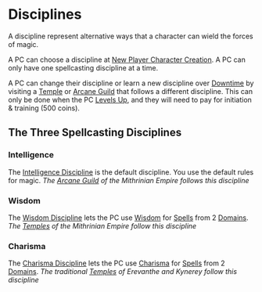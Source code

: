 # Disciplines

A discipline represent alternative ways that a character can wield the forces of magic.

A PC can choose a discipline at [New Player Character Creation](../../../Character%20Creation/New%20Player%20Character%20Creation.md). A PC can only have one spellcasting discipline at a time.

A PC can change their discipline or learn a new discipline over [Downtime](../../../Player%20Characters/Derived%20Statistics/Level.md#Downtime) by visiting a [Temple](../../../Items%20and%20Gear/Economy/Detailed%20Prices/Relevant%20Prices/Holy%20Temple.md) or [Arcane Guild](../../../Items%20and%20Gear/Economy/Detailed%20Prices/Relevant%20Prices/Arcane%20Guild.md) that follows a different discipline. This can only be done when the PC [Levels Up](../../../Player%20Characters/Derived%20Statistics/Level.md#Level%20Up), and they will need to pay for initiation & training (500 coins).

## The Three Spellcasting Disciplines

### Intelligence

The [Intelligence Discipline](Intelligence%20Discipline.md) is the default discipline. You use the default rules for magic.
*The [Arcane Guild](../../../Items%20and%20Gear/Economy/Detailed%20Prices/Relevant%20Prices/Arcane%20Guild.md) of the Mithrinian Empire follows this discipline*

### Wisdom

The [Wisdom Discipline](Wisdom%20Discipline.md) lets the PC use [Wisdom](../../../Player%20Characters/Chosen%20Statistics/Wisdom.md) for [Spells](../Spells.md) from 2 [Domains](../../Spells/Spell%20Domains/Spell%20Domains.md).
*The [Temples](../../../Items%20and%20Gear/Economy/Detailed%20Prices/Relevant%20Prices/Holy%20Temple.md) of the Mithrinian Empire follow this discipline*

### Charisma

The [Charisma Discipline](Charisma%20Discipline.md) lets the PC use [Charisma](../../../Player%20Characters/Chosen%20Statistics/Charisma.md) for [Spells](../Spells.md) from 2 [Domains](../../Spells/Spell%20Domains/Spell%20Domains.md).
*The traditional [Temples](../../../Items%20and%20Gear/Economy/Detailed%20Prices/Relevant%20Prices/Holy%20Temple.md) of Erevanthe and Kynerey follow this discipline*
